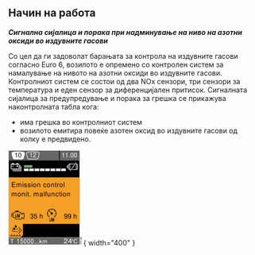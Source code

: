 ## Начин на работа

***Сигнална сијалица и порака при надминување на ниво на азотни оксиди во издувните гасови***

Со цел да ги задоволат барањата за контрола на издувните гасови согласно Euro 6, возилото е опремено со контролен систем за намалување на нивото на азотни оксиди во издувните гасови. Контролниот систем се состои од два NOx сензори, три сензори за температура и еден сензор за диференцијален притисок. Сигналната сијалица за предупредување и порака за грешка се прикажува наконтролната табла кога:

- има грешка во контролниот систем
- возилото емитира повеќе азотен оксид во издувните гасови од колку е предвидено.

![Image title](/images/b370524.svg){ width="400" } 